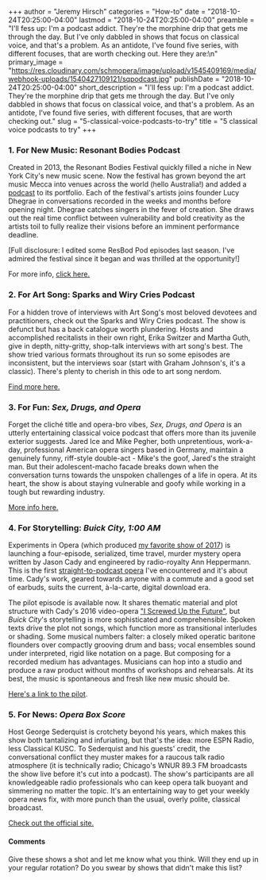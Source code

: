 +++
author = "Jeremy Hirsch"
categories = "How-to"
date = "2018-10-24T20:25:00-04:00"
lastmod = "2018-10-24T20:25:00-04:00"
preamble = "I'll fess up: I'm a podcast addict. They're the morphine drip that gets me through the day. But I've only dabbled in shows that focus on classical voice, and that's a problem. As an antidote, I've found five series, with different focuses, that are worth checking out. Here they are:\n"
primary_image = "https://res.cloudinary.com/schmopera/image/upload/v1545409169/media/webhook-uploads/1540427109121/sqpodcast.jpg"
publishDate = "2018-10-24T20:25:00-04:00"
short_description = "I&#039;ll fess up: I&#039;m a podcast addict. They&#039;re the morphine drip that gets me through the day. But I&#039;ve only dabbled in shows that focus on classical voice, and that&#039;s a problem. As an antidote, I&#039;ve found five series, with different focuses, that are worth checking out."
slug = "5-classical-voice-podcasts-to-try"
title = "5 classical voice podcasts to try"
+++

### 1. For New Music: Resonant Bodies Podcast

Created in 2013, the Resonant Bodies Festival quickly filled a niche in New York City's new music scene. Now the festival has grown beyond the art music Mecca into venues across the world (hello Australia!) and added a [podcast](https://www.resonantbodiesfestival.org/podcast/) to its portfolio. Each of the festival's artists joins founder Lucy Dhegrae in conversations recorded in the weeks and months before opening night. Dhegrae catches singers in the fever of creation. She draws out the real time conflict between vulnerability and bold creativity as the artists toil to fully realize their visions before an imminent performance deadline.

[Full disclosure: I edited some ResBod Pod episodes last season. I've admired the festival since it began and was thrilled at the opportunity!]

For more info, [click here.](https://www.resonantbodiesfestival.org/podcast/)

### 2. For Art Song: Sparks and Wiry Cries Podcast

For a hidden trove of interviews with Art Song's most beloved devotees and practitioners, check out the Sparks and Wiry Cries podcast. The show is defunct but has a back catalogue worth plundering. Hosts and accomplished recitalists in their own right, Erika Switzer and Martha Guth, give in depth, nitty-gritty, shop-talk interviews with art song's best. The show tried various formats throughout its run so some episodes are inconsistent, but the interviews soar (start with Graham Johnson's, it's a classic). There's plenty to cherish in this ode to art song nerdom.

[Find more here.](http://www.sparksandwirycries.org/podcast-1/)

### 3. For Fun: *Sex, Drugs, and Opera*

Forget the cliché title and opera-bro vibes, *Sex, Drugs, and Opera* is an utterly entertaining classical voice podcast that offers more than its juvenile exterior suggests. Jared Ice and Mike Pegher, both unpretentious, work-a-day, professional American opera singers based in Germany, maintain a genuinely funny, riff-style double-act - Mike's the goof, Jared's the straight man. But their adolescent-macho facade breaks down when the conversation turns towards the unspoken challenges of a life in opera. At its heart, the show is about staying vulnerable and goofy while working in a tough but rewarding industry.

[More info here.](http://sexdrugsandopera.libsyn.com/website)

### 4. For Storytelling: *Buick City, 1:00 AM*

Experiments in Opera (which produced [my favorite show of 2017](/thomas-paine-in-violence-must-be-witnessed/)) is launching a four-episode, serialized, time travel, murder mystery opera written by Jason Cady and engineered by radio-royalty Ann Heppermann. This is the first [straight-to-podcast opera](http://experimentsinopera.com/portfolio-item/podcast-opera/) I've encountered and it's about time. Cady's work, geared towards anyone with a commute and a good set of earbuds, suits the current, à-la-carte, digital download era.

The pilot episode is available now. It shares thematic material and plot structure with Cady's 2016 video-opera ["I Screwed Up the Future"](http://jasoncadymusic.com/i-screwed-up-the-future/), but *Buick City*'s storytelling is more sophisticated and comprehensible. Spoken texts drive the plot not songs, which function more as transitional interludes or shading. Some musical numbers falter: a closely miked operatic baritone flounders over compactly grooving drum and bass; vocal ensembles sound under interpreted, rigid like notation on a page. But composing for a recorded medium has advantages. Musicians can hop into a studio and produce a raw product without months of workshops and rehearsals. At its best, the music is spontaneous and fresh like new music should be.

[Here's a link to the pilot](http://jasoncadymusic.com/buick-city).

### 5. For News: *Opera Box Score*

Host George Sederquist is crotchety beyond his years, which makes this show both tantalizing and infuriating, but that's the idea: more ESPN Radio, less Classical KUSC. To Sederquist and his guests' credit, the conversational conflict they muster makes for a raucous talk radio atmosphere (it is technically radio; Chicago's WNUR 89.3 FM broadcasts the show live before it's cut into a podcast). The show's participants are all knowledgeable radio professionals who can keep opera talk buoyant and simmering no matter the topic. It's an entertaining way to get your weekly opera news fix, with more punch than the usual, overly polite, classical broadcast.

[Check out the official site.](http://www.operaboxscore.com/)


#### Comments

Give these shows a shot and let me know what you think. Will they end up in your regular rotation? Do you swear by shows that didn't make this list?
